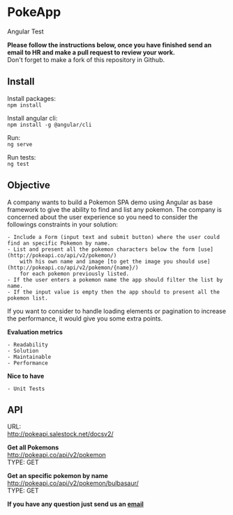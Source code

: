 # PokeApp
Angular Test


**Please follow the instructions below, once you have finished send an email to HR and make a pull request to review your work.** <br>
Don't forget to make a fork of this repository in Github.

## Install

Install packages:<br>
`npm install`

Install angular cli:<br>
`npm install -g @angular/cli`

Run:<br>
`ng serve`

Run tests:<br>
`ng test`


## Objective
A company wants to build a Pokemon SPA demo using Angular as base framework to give the ability to find and list any pokemon.
The company is concerned about the user experience so you need to consider the followings constraints in your solution:

    - Include a Form (input text and submit button) where the user could find an specific Pokemon by name.
    - List and present all the pokemon characters below the form [use](http://pokeapi.co/api/v2/pokemon/)
        with his own name and image [to get the image you should use](http://pokeapi.co/api/v2/pokemon/{name}/)
        for each pokemon previously listed.
    - If the user enters a pokemon name the app should filter the list by name.
    - If the input value is empty then the app should to present all the pokemon list.

If you want to consider to handle loading elements or pagination to increase the performance, it would give you some extra points.

**Evaluation metrics**<br>

    - Readability
    - Solution
    - Maintainable
    - Performance

**Nice to have**

    - Unit Tests


## API
URL:<br>
http://pokeapi.salestock.net/docsv2/


**Get all Pokemons**<br>
http://pokeapi.co/api/v2/pokemon<br>
TYPE: GET 

**Get an specific pokemon by name**<br>
http://pokeapi.co/api/v2/pokemon/bulbasaur/<br>
TYPE: GET 


**If you have any question just send us an [email](e.mendoza@4thsource.com)**


